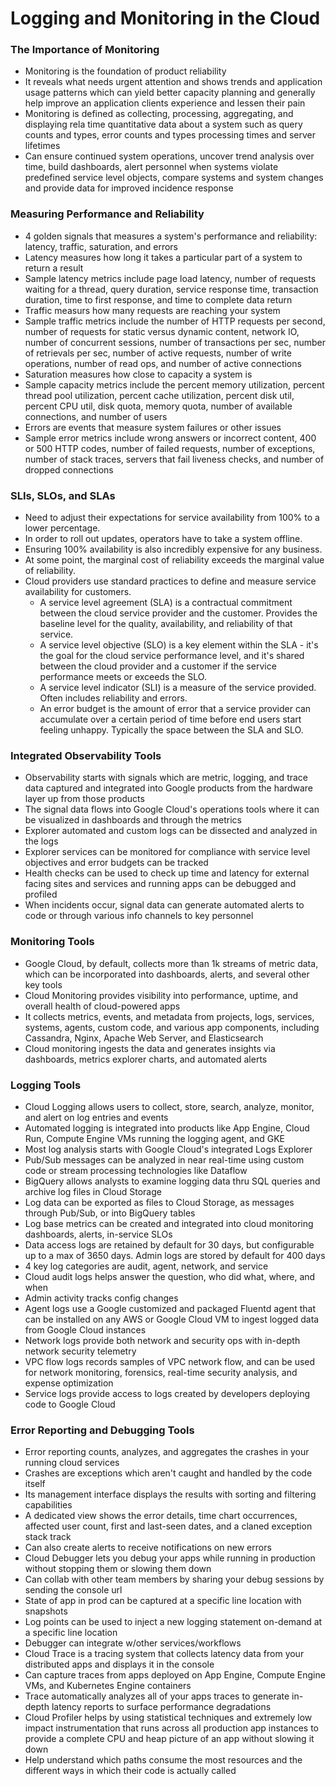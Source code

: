 # Logging and Monitoring in the Cloud

### The Importance of Monitoring
* Monitoring is the foundation of product reliability
* It reveals what needs urgent attention and shows trends and application usage patterns which can yield better capacity planning and generally help improve an application clients experience and lessen their pain
* Monitoring is defined as collecting, processing, aggregating, and displaying rela time quantitative data about a system such as query counts and types, error counts and types processing times and server lifetimes
* Can ensure continued system operations, uncover trend analysis over time, build dashboards, alert personnel when systems violate predefined service level objects, compare systems and system changes and provide data for improved incidence response

### Measuring Performance and Reliability
* 4 golden signals that measures a system's performance and reliability: latency, traffic, saturation, and errors
* Latency measures how long it takes a particular part of a system to return a result
* Sample latency metrics include page load latency, number of requests waiting for a thread, query duration, service response time, transaction duration, time to first response, and time to complete data return
* Traffic measurs how many requests are reaching your system
* Sample traffic metrics include the number of HTTP requests per second, number of requests for static versus dynamic content, network IO, number of concurrent sessions, number of transactions per sec, number of retrievals per sec, number of active requests, number of write operations, number of read ops, and number of active connections
* Saturation measures how close to capacity a system is
* Sample capacity metrics include the percent memory utilization, percent thread pool utilization, percent cache utilization, percent disk util, percent CPU util, disk quota, memory quota, number of available connections, and number of users
* Errors are events that measure system failures or other issues
* Sample error metrics include wrong answers or incorrect content, 400 or 500 HTTP codes, number of failed requests, number of exceptions, number of stack traces, servers that fail liveness checks, and number of dropped connections

### SLIs, SLOs, and SLAs
* Need to adjust their expectations for service availability from 100% to a lower percentage.
* In order to roll out updates, operators have to take a system offline.
* Ensuring 100% availability is also incredibly expensive for any business.
* At some point, the marginal cost of reliability exceeds the marginal value of reliability.
* Cloud providers use standard practices to define and measure service availability for customers.
    * A service level agreement (SLA) is a contractual commitment between the cloud service provider and the customer. Provides the baseline level for the quality, availability, and reliability of that service.
    * A service level objective (SLO) is a key element within the SLA - it's the goal for the cloud service performance level, and it's shared between the cloud provider and a customer if the service performance meets or exceeds the SLO.
    * A service level indicator (SLI) is a measure of the service provided. Often includes reliability and errors.
    * An error budget is the amount of error that a service provider can accumulate over a certain period of time before end users start feeling unhappy. Typically the space between the SLA and SLO.

### Integrated Observability Tools
* Observability starts with signals which are metric, logging, and trace data captured and integrated into Google products from the hardware layer up from those products
* The signal data flows into Google Cloud's operations tools where it can be visualized in dashboards and through the metrics
* Explorer automated and custom logs can be dissected and analyzed in the logs
* Explorer services can be monitored for compliance with service level objectives and error budgets can be tracked
* Health checks can be used to check up time and latency for external facing sites and services and running apps can be debugged and profiled
* When incidents occur, signal data can generate automated alerts to code or through various info channels to key personnel

### Monitoring Tools
* Google Cloud, by default, collects more than 1k streams of metric data, which can be incorporated into dashboards, alerts, and several other key tools
* Cloud Monitoring provides visibility into performance, uptime, and overall health of cloud-powered apps
* It collects metrics, events, and metadata from projects, logs, services, systems, agents, custom code, and various app components, including Cassandra, Nginx, Apache Web Server, and Elasticsearch
* Cloud monitoring ingests the data and generates insights via dashboards, metrics explorer charts, and automated alerts

### Logging Tools
* Cloud Logging allows users to collect, store, search, analyze, monitor, and alert on log entries and events
* Automated logging is integrated into products like App Engine, Cloud Run, Compute Engine VMs running the logging agent, and GKE
* Most log analysis starts with Google Cloud's integrated Logs Explorer
* Pub/Sub messages can be analyzed in near real-time using custom code or stream processing technologies like Dataflow
* BigQuery allows analysts to examine logging data thru SQL queries and archive log files in Cloud Storage
* Log data can be exported as files to Cloud Storage, as messages through Pub/Sub, or into BigQuery tables
* Log base metrics can be created and integrated into cloud monitoring dashboards, alerts, in-service SLOs
* Data access logs are retained by default for 30 days, but configurable up to a max of 3650 days. Admin logs are stored by default for 400 days
* 4 key log categories are audit, agent, network, and service
* Cloud audit logs helps answer the question, who did what, where, and when
* Admin activity tracks config changes
* Agent logs use a Google customized and packaged Fluentd agent that can be installed on any AWS or Google Cloud VM to ingest logged data from Google Cloud instances
* Network logs provide both network and security ops with in-depth network security telemetry
* VPC flow logs records samples of VPC network flow, and can be used for network monitoring, forensics, real-time security analysis, and expense optimization
* Service logs provide access to logs created by developers deploying code to Google Cloud

### Error Reporting and Debugging Tools
* Error reporting counts, analyzes, and aggregates the crashes in your running cloud services
* Crashes are exceptions which aren't caught and handled by the code itself
* Its management interface displays the results with sorting and filtering capabilities
* A dedicated view shows the error details, time chart occurrences, affected user count, first and last-seen dates, and a claned exception stack track
* Can also create alerts to receive notifications on new errors
* Cloud Debugger lets you debug your apps while running in production without stopping them or slowing them down
* Can collab with other team members by sharing your debug sessions by sending the console url
* State of app in prod can be captured at a specific line location with snapshots
* Log points can be used to inject a new logging statement on-demand at a specific line location
* Debugger can integrate w/other services/workflows
* Cloud Trace is a tracing system that collects latency data from your distributed apps and displays it in the console
* Can capture traces from apps deployed on App Engine, Compute Engine VMs, and Kubernetes Engine containers
* Trace automatically analyzes all of your apps traces to generate in-depth latency reports to surface performance degradations
* Cloud Profiler helps by using statistical techniques and extremely low impact instrumentation that runs across all production app instances to provide a complete CPU and heap picture of an app without slowing it down
* Help understand which paths consume the most resources and the different ways in which their code is actually called